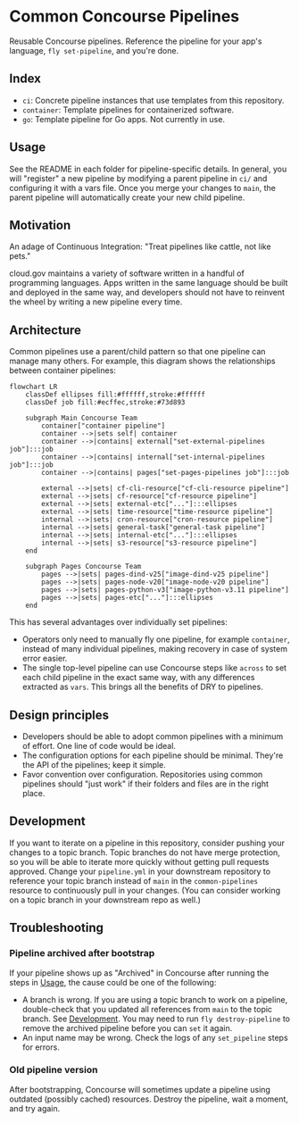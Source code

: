 # Common Concourse Pipelines

Reusable Concourse pipelines. Reference the pipeline for your app's language, `fly set-pipeline`, and you're done.

## Index 

* `ci`: Concrete pipeline instances that use templates from this repository.
* `container`: Template pipelines for containerized software.
* `go`: Template pipeline for Go apps. Not currently in use.

## Usage

See the README in each folder for pipeline-specific details. In general, you will "register" a new pipeline by modifying a parent pipeline in `ci/` and configuring it with a vars file. Once you merge your changes to `main`, the parent pipeline will automatically create your new child pipeline.

## Motivation

An adage of Continuous Integration: "Treat pipelines like cattle, not like pets."

cloud.gov maintains a variety of software written in a handful of programming languages. Apps written in the same language should be built and deployed in the same way, and developers should not have to reinvent the wheel by writing a new pipeline every time.

## Architecture

Common pipelines use a parent/child pattern so that one pipeline can manage many others. For example, this diagram shows the relationships between container pipelines:

```mermaid
flowchart LR
    classDef ellipses fill:#ffffff,stroke:#ffffff
    classDef job fill:#ecffec,stroke:#73d893

    subgraph Main Concourse Team
        container["container pipeline"]
        container -->|sets self| container
        container -->|contains| external["set-external-pipelines job"]:::job
        container -->|contains| internal["set-internal-pipelines job"]:::job
        container -->|contains| pages["set-pages-pipelines job"]:::job

        external -->|sets| cf-cli-resource["cf-cli-resource pipeline"]
        external -->|sets| cf-resource["cf-resource pipeline"]
        external -->|sets| external-etc["..."]:::ellipses
        external -->|sets| time-resource["time-resource pipeline"]
        internal -->|sets| cron-resource["cron-resource pipeline"]
        internal -->|sets| general-task["general-task pipeline"]
        internal -->|sets| internal-etc["..."]:::ellipses
        internal -->|sets| s3-resource["s3-resource pipeline"]
    end
    
    subgraph Pages Concourse Team
        pages -->|sets| pages-dind-v25["image-dind-v25 pipeline"]
        pages -->|sets| pages-node-v20["image-node-v20 pipeline"]
        pages -->|sets| pages-python-v3["image-python-v3.11 pipeline"]
        pages -->|sets| pages-etc["..."]:::ellipses
    end
```

This has several advantages over individually set pipelines:

* Operators only need to manually fly one pipeline, for example `container`, instead of many individual pipelines, making recovery in case of system error easier.
* The single top-level pipeline can use Concourse steps like `across` to set each child pipeline in the exact same way, with any differences extracted as `vars`. This brings all the benefits of DRY to pipelines.

## Design principles

* Developers should be able to adopt common pipelines with a minimum of effort. One line of code would be ideal.
* The configuration options for each pipeline should be minimal. They're the API of the pipelines; keep it simple.
* Favor convention over configuration. Repositories using common pipelines should "just work" if their folders and files are in the right place.

## Development

If you want to iterate on a pipeline in this repository, consider pushing your changes to a topic branch. Topic branches do not have merge protection, so you will be able to iterate more quickly without getting pull requests approved. Change your `pipeline.yml` in your downstream repository to reference your topic branch instead of `main` in the `common-pipelines` resource to continuously pull in your changes. (You can consider working on a topic branch in your downstream repo as well.)

## Troubleshooting

### Pipeline archived after bootstrap

If your pipeline shows up as "Archived" in Concourse after running the steps in [Usage](#Usage), the cause could be one of the following:

* A branch is wrong. If you are using a topic branch to work on a pipeline, double-check that you updated all references from `main` to the topic branch. See [Development](#Development). You may need to run `fly destroy-pipeline` to remove the archived pipeline before you can `set` it again.
* An input name may be wrong. Check the logs of any `set_pipeline` steps for errors.

### Old pipeline version

After bootstrapping, Concourse will sometimes update a pipeline using outdated (possibly cached) resources. Destroy the pipeline, wait a moment, and try again.
